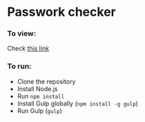 # Passwork checker

### To view:
Check [this link](https://lvandernoll.github.io/password-checker/)

### To run:
- Clone the repository
- Install Node.js
- Run `npm install`
- Install Gulp globally (`npm install -g gulp`)
- Run Gulp (`gulp`)